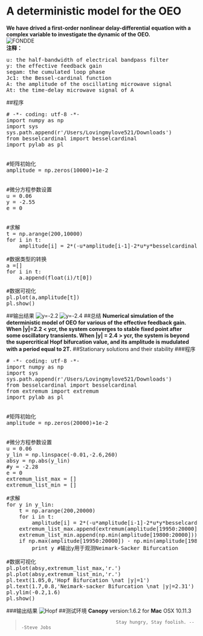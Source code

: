 # A deterministic model for the OEO
**We have drived a first-order nonlinear delay-differential equation with a complex variable to investigate the dynamic of the OEO.**   
![FONDDE](/Users/Lovingmylove521/Desktop/python.sc/project/OEO/FONDDE.gif)   
**注释：**   
<pre>
u: the half-bandwidth of electrical bandpass filter
y: the effective feedback gain
segam: the cumulated loop phase
Jc1: the Bessel-cardinal function
A: the amplitude of the oscillating microwave signal
At: the time-delay microwave signal of A
</pre>
##程序
<pre>
# -*- coding: utf-8 -*-
import numpy as np
import sys
sys.path.append(r'/Users/Lovingmylove521/Downloads')
from besselcardinal import besselcardinal
import pylab as pl


#矩阵初始化
amplitude = np.zeros(10000)+1e-2


#微分方程参数设置
u = 0.06
y = -2.55
e = 0


#求解
t = np.arange(200,10000)
for i in t:
    amplitude[i] = 2*(-u*amplitude[i-1]-2*u*y*besselcardinal(1,2*np.abs(amplitude[i-t[0]]))*amplitude[i-t[0]])+amplitude[i-1]
  
#数据类型的转换
a =[]
for i in t:
    a.append(float(i)/t[0])

#数据可视化
pl.plot(a,amplitude[t])
pl.show()
</pre>
##输出结果
![y=-2.2](/Users/Lovingmylove521/Desktop/python.sc/project/OEO/y=-2.2.png)
![y=-2.4](/Users/Lovingmylove521/Desktop/python.sc/project/OEO/y=-2.4.png)
##总结
**Numerical simulation of the deterministic model of OEO for various of the effective feedback gain. When |y|=2.2 < ycr, the system converges to stable fixed point after some oscillatory transients. When |y| = 2.4 > ycr, the system is beyond the supercritical Hopf bifurcation value, and its amplitude is mudulated with a period equal to 2T.**
##Stationary solutions and their stability
###程序
<pre>
# -*- coding: utf-8 -*-
import numpy as np
import sys
sys.path.append(r'/Users/Lovingmylove521/Downloads')
from besselcardinal import besselcardinal
from extremum import extremum
import pylab as pl


#矩阵初始化
amplitude = np.zeros(20000)+1e-2


#微分方程参数设置
u = 0.06
y_lin = np.linspace(-0.01,-2.6,260)
absy = np.abs(y_lin)
#y = -2.28
e = 0
extremum_list_max = []
extremum_list_min = []

#求解
for y in y_lin:
    t = np.arange(200,20000)
    for i in t:
        amplitude[i] = 2*(-u*amplitude[i-1]-2*u*y*besselcardinal(1,2*np.abs(amplitude[i-t[0]]))*amplitude[i-t[0]])+amplitude[i-1]
    extremum_list_max.append(extremum(amplitude[19950:20000])[0])
    extremum_list_min.append(np.min(amplitude[19800:20000]))
    if np.max(amplitude[19950:20000]) - np.min(amplitude[19800:20000]) >= 0.01:
        print y #输出y用于观测Neimark-Sacker Bifurcation 
  
#数据可视化
pl.plot(absy,extremum_list_max,'r.')
pl.plot(absy,extremum_list_min,'r.')
pl.text(1.05,0,'Hopf Bifurcation \nat |y|=1')
pl.text(1.7,0.8,'Neimark-sacker Bifurcation \nat |y|=2.31')
pl.ylim(-0.2,1.6)
pl.show()
</pre>
###输出结果
![Hopf](/Users/Lovingmylove521/Desktop/python.sc/project/OEO/Hopf.png)
##测试环境
**Canopy** version:1.6.2 for **Mac** OSX 10.11.3
>                                        Stay hungry, Stay foolish. ---Steve Jobs
